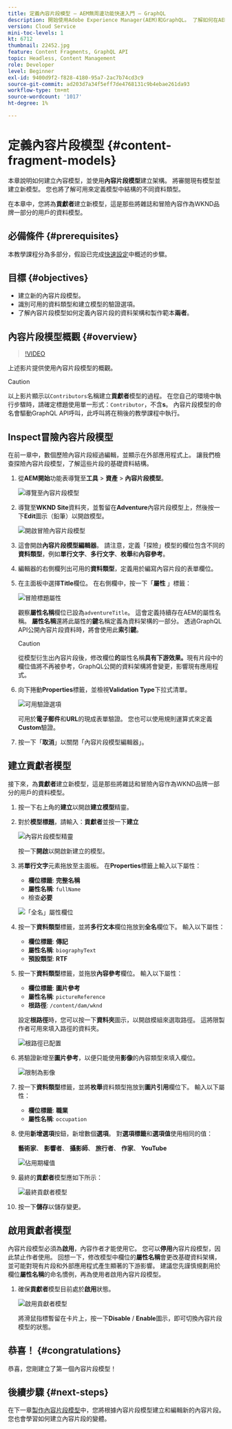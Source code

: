 ```yaml
---
title: 定義內容片段模型 — AEM無周邊功能快速入門 — GraphQL
description: 開始使用Adobe Experience Manager(AEM)和GraphQL。 了解如何在AEM中建立內容模型，並使用內容片段模型建立結構。 查看現有模型並建立新模型。 了解可用來定義結構的不同資料類型。
version: Cloud Service
mini-toc-levels: 1
kt: 6712
thumbnail: 22452.jpg
feature: Content Fragments, GraphQL API
topic: Headless, Content Management
role: Developer
level: Beginner
exl-id: 9400d9f2-f828-4180-95a7-2ac7b74cd3c9
source-git-commit: ad203d7a34f5eff7de4768131c9b4ebae261da93
workflow-type: tm+mt
source-wordcount: '1017'
ht-degree: 1%

---
```


# 定義內容片段模型 {#content-fragment-models}

本章說明如何建立內容模型，並使用&#x200B;**內容片段模型**&#x200B;建立架構。 將審閱現有模型並建立新模型。 您也將了解可用來定義模型中結構的不同資料類型。

在本章中，您將為&#x200B;**貢獻者**&#x200B;建立新模型，這是那些將雜誌和冒險內容作為WKND品牌一部分的用戶的資料模型。

## 必備條件 {#prerequisites}

本教學課程分為多部分，假設已完成[快速設定](./setup.md)中概述的步驟。

## 目標 {#objectives}

* 建立新的內容片段模型。
* 識別可用的資料類型和建立模型的驗證選項。
* 了解內容片段模型如何定義內容片段的資料架構和製作範本&#x200B;**兩者**。

## 內容片段模型概觀 {#overview}

>[!VIDEO](https://video.tv.adobe.com/v/22452/?quality=12&learn=on)

上述影片提供使用內容片段模型的概觀。

>[!CAUTION]
>
> 以上影片顯示以`Contributors`名稱建立&#x200B;**貢獻者**&#x200B;模型的過程。 在您自己的環境中執行步驟時，請確定標題使用單一形式：`Contributor`，不含&#x200B;**s**。 內容片段模型的命名會驅動GraphQL API呼叫，此呼叫將在稍後的教學課程中執行。

## Inspect冒險內容片段模型

在前一章中，數個歷險內容片段經過編輯，並顯示在外部應用程式上。 讓我們檢查探險內容片段模型，了解這些片段的基礎資料結構。

1. 從&#x200B;**AEM開始**&#x200B;功能表導覽至&#x200B;**工具** > **資產** > **內容片段模型**。

   ![導覽至內容片段模型](assets/content-fragment-models/content-fragment-model-navigation.png)

1. 導覽至&#x200B;**WKND Site**&#x200B;資料夾，並暫留在&#x200B;**Adventure**&#x200B;內容片段模型上，然後按一下&#x200B;**Edit**&#x200B;圖示（鉛筆）以開啟模型。

   ![開啟冒險內容片段模型](assets/content-fragment-models/adventure-content-fragment-edit.png)

1. 這會開啟&#x200B;**內容片段模型編輯器**。 請注意，定義「探險」模型的欄位包含不同的&#x200B;**資料類型**，例如&#x200B;**單行文字**、**多行文字**、**枚舉**&#x200B;和&#x200B;**內容參考**。

1. 編輯器的右側欄列出可用的&#x200B;**資料類型**，定義用於編寫內容片段的表單欄位。

1. 在主面板中選擇&#x200B;**Title**&#x200B;欄位。 在右側欄中，按一下「**屬性** 」標籤：

   ![冒險標題屬性](assets/content-fragment-models/adventure-title-properties-tab.png)

   觀察&#x200B;**屬性名稱**&#x200B;欄位已設為`adventureTitle`。 這會定義持續存在AEM的屬性名稱。 **屬性名稱**&#x200B;還將此屬性的&#x200B;**鍵**&#x200B;名稱定義為資料架構的一部分。 透過GraphQL API公開內容片段資料時，將會使用此&#x200B;**索引鍵**。

   >[!CAUTION]
   >
   > 從模型衍生出內容片段後，修改欄位&#x200B;**的**&#x200B;屬性名稱&#x200B;**具有下游效果。**&#x200B;現有片段中的欄位值將不再被參考，GraphQL公開的資料架構將會變更，影響現有應用程式。

1. 向下捲動&#x200B;**Properties**&#x200B;標籤，並檢視&#x200B;**Validation Type**&#x200B;下拉式清單。

   ![可用驗證選項](assets/content-fragment-models/validation-options-available.png)

   可用於&#x200B;**電子郵件**&#x200B;和&#x200B;**URL**&#x200B;的現成表單驗證。 您也可以使用規則運算式來定義&#x200B;**Custom**&#x200B;驗證。

1. 按一下「**取消**」以關閉「內容片段模型編輯器」。

## 建立貢獻者模型

接下來，為&#x200B;**貢獻者**&#x200B;建立新模型，這是那些將雜誌和冒險內容作為WKND品牌一部分的用戶的資料模型。

1. 按一下右上角的&#x200B;**建立**&#x200B;以開啟&#x200B;**建立模型**&#x200B;精靈。
1. 對於&#x200B;**模型標題**，請輸入：**貢獻者**&#x200B;並按一下&#x200B;**建立**

   ![內容片段模型精靈](assets/content-fragment-models/content-fragment-model-wizard.png)

   按一下&#x200B;**開啟**&#x200B;以開啟新建立的模型。

1. 將&#x200B;**單行文字**&#x200B;元素拖放至主面板。 在&#x200B;**Properties**&#x200B;標籤上輸入以下屬性：

   * **欄位標籤**: **完整名稱**
   * **屬性名稱**: `fullName`
   * 檢查&#x200B;**必要**

   ![「全名」屬性欄位](assets/content-fragment-models/full-name-property-field.png)

1. 按一下&#x200B;**資料類型**&#x200B;標籤，並將&#x200B;**多行文本**&#x200B;欄位拖放到&#x200B;**全名**&#x200B;欄位下。 輸入以下屬性：

   * **欄位標籤**: **傳記**
   * **屬性名稱**: `biographyText`
   * **預設類型**: **RTF**

1. 按一下&#x200B;**資料類型**&#x200B;標籤，並拖放&#x200B;**內容參考**&#x200B;欄位。 輸入以下屬性：

   * **欄位標籤**: **圖片參考**
   * **屬性名稱**: `pictureReference`
   * **根路徑**: `/content/dam/wknd`

   設定&#x200B;**根路徑**&#x200B;時，您可以按一下&#x200B;**資料夾**&#x200B;圖示，以開啟模組來選取路徑。 這將限製作者可用來填入路徑的資料夾。

   ![根路徑已配置](assets/content-fragment-models/root-path-configure.png)

1. 將驗證新增至&#x200B;**圖片參考**，以便只能使用&#x200B;**影像**&#x200B;的內容類型來填入欄位。

   ![限制為影像](assets/content-fragment-models/picture-reference-content-types.png)

1. 按一下&#x200B;**資料類型**&#x200B;標籤，並將&#x200B;**枚舉**&#x200B;資料類型拖放到&#x200B;**圖片引用**&#x200B;欄位下。 輸入以下屬性：

   * **欄位標籤**: **職業**
   * **屬性名稱**: `occupation`

1. 使用&#x200B;**新增選項**&#x200B;按鈕，新增數個&#x200B;**選項**。 對&#x200B;**選項標籤**&#x200B;和&#x200B;**選項值**&#x200B;使用相同的值：

   **藝術家**、 **影響者**、 **攝影師**、 **旅行者**、 **作家**、 **YouTube**

   ![佔用期權值](assets/content-fragment-models/occupation-options-values.png)

1. 最終的&#x200B;**貢獻者**&#x200B;模型應如下所示：

   ![最終貢獻者模型](assets/content-fragment-models/final-contributor-model.png)

1. 按一下&#x200B;**儲存**&#x200B;以儲存變更。

## 啟用貢獻者模型

內容片段模型必須為&#x200B;**啟用**，內容作者才能使用它。 您可以&#x200B;**停用**&#x200B;內容片段模型，因此禁止作者使用。 回想一下，修改模型中欄位的&#x200B;**屬性名稱**&#x200B;會更改基礎資料架構，並可能對現有片段和外部應用程式產生顯著的下游影響。 建議您先謹慎規劃用於欄位&#x200B;**屬性名稱**&#x200B;的命名慣例，再為使用者啟用內容片段模型。

1. 確保&#x200B;**貢獻者**&#x200B;模型目前處於&#x200B;**啟用**&#x200B;狀態。

   ![啟用貢獻者模型](assets/content-fragment-models/enable-contributor-model.png)

   將滑鼠指標暫留在卡片上，按一下&#x200B;**Disable** / **Enable**&#x200B;圖示，即可切換內容片段模型的狀態。

## 恭喜！ {#congratulations}

恭喜，您剛建立了第一個內容片段模型！

## 後續步驟 {#next-steps}

在下一章[製作內容片段模型](author-content-fragments.md)中，您將根據內容片段模型建立和編輯新的內容片段。 您也會學習如何建立內容片段的變體。
